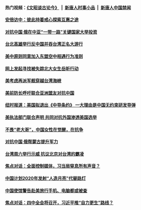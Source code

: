 #### 热门视频：[《文昭谈古论今》](https://github.com/gfw-breaker/wenzhao/blob/master/README.md?t=10202133) &nbsp;|&nbsp; [新唐人时事小品](https://github.com/gfw-breaker/ntdtv-comedy/blob/master/README.md?t=10202133) &nbsp;|&nbsp; [新唐人中国禁闻](https://github.com/gfw-breaker/ntdtv-news/blob/master/README.md?t=10202133)

#### [安倍访中：彼此持着戒心探索互惠之途](../pages/zyyyoeqqvi/4621870.md?t=10202133) 

#### [对抗中国 俄在中亚“一带一路”关键国家大举投资](../pages/zyyyoeqqvi/4621858.md?t=10202133) 

#### [台北高雄举行反中国并吞台湾正名大游行](../pages/zyyyoeqqvi/4621768.md?t=10202133) 

#### [美中原则同意加入东盟空中相遇行为准则](../pages/zyyyoeqqvi/4621756.md?t=10202133) 

#### [网上发起寻找被失踪北大女生岳昕行动](../pages/zyyyoeqqvi/4621735.md?t=10202133) 

#### [美考虑再派军舰穿越台湾海峡](../pages/zyyyoeqqvi/4621715.md?t=10202133) 

#### [美前防长呼吁联合亚洲盟友对抗中国](../pages/zyyyoeqqvi/4621695.md?t=10202133) 

#### [纽时报道：美国拟退出《中导条约》 一大理由是中国无约束研发导弹](../pages/zyyyoeqqvi/4621678.md?t=10202133) 

#### [美执法部门联合声明 共同对抗外国渗透美国选举](../pages/zyyyoeqqvi/4621623.md?t=10202133) 

#### [不畏“老大哥”，中国女性在觉醒，在抗争](../pages/zyyyoeqqvi/4621619.md?t=10202133) 

#### [对抗中国 俄帮蒙古提升军力](../pages/zyyyoeqqvi/4620632.md?t=10202133) 

#### [台湾周六举行示威 抗议北京对台湾的霸凌](../pages/zyyyoeqqvi/4620606.md?t=10202133) 

#### [焦点对话：全面控制媒体，习当局窒息所有声音？](../pages/zyyyoeqqvi/4620595.md?t=10202133) 

#### [中国计划2020年发射“人造月亮”代替路灯](../pages/zyyyoeqqvi/4620578.md?t=10202133) 

#### [中国使馆警告赴美旅行手机、电脑都或被查](../pages/zyyyoeqqvi/4620558.md?t=10202133) 

#### [焦点对话：四中全会将召开，习近平推“自力更生”路线？](../pages/zyyyoeqqvi/4620533.md?t=10202133) 

